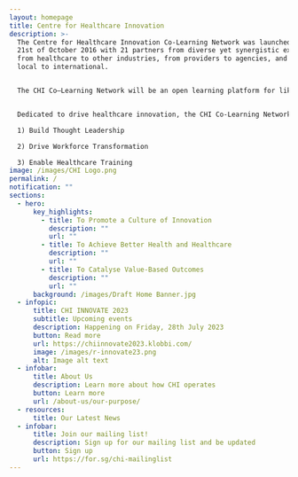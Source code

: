 ```yaml
---
layout: homepage
title: Centre for Healthcare Innovation
description: >-
  The Centre for Healthcare Innovation Co-Learning Network was launched on the
  21st of October 2016 with 21 partners from diverse yet synergistic expertise,
  from healthcare to other industries, from providers to agencies, and from
  local to international.


  The CHI Co–Learning Network will be an open learning platform for like-minded practitioners and enablers to co-learn and co-create innovative solutions to meet current and future healthcare challenges, while delivering value to patients and populations. 


  Dedicated to drive healthcare innovation, the CHI Co-Learning Network has three strategic thrusts

  1) Build Thought Leadership 

  2) Drive Workforce Transformation 

  3) Enable Healthcare Training
image: /images/CHI Logo.png
permalink: /
notification: ""
sections:
  - hero:
      key_highlights:
        - title: To Promote a Culture of Innovation
          description: ""
          url: ""
        - title: To Achieve Better Health and Healthcare
          description: ""
          url: ""
        - title: To Catalyse Value-Based Outcomes
          description: ""
          url: ""
      background: /images/Draft Home Banner.jpg
  - infopic:
      title: CHI INNOVATE 2023
      subtitle: Upcoming events
      description: Happening on Friday, 28th July 2023
      button: Read more
      url: https://chiinnovate2023.klobbi.com/
      image: /images/r-innovate23.png
      alt: Image alt text
  - infobar:
      title: About Us
      description: Learn more about how CHI operates
      button: Learn more
      url: /about-us/our-purpose/
  - resources:
      title: Our Latest News
  - infobar:
      title: Join our mailing list!
      description: Sign up for our mailing list and be updated
      button: Sign up
      url: https://for.sg/chi-mailinglist
---
```

